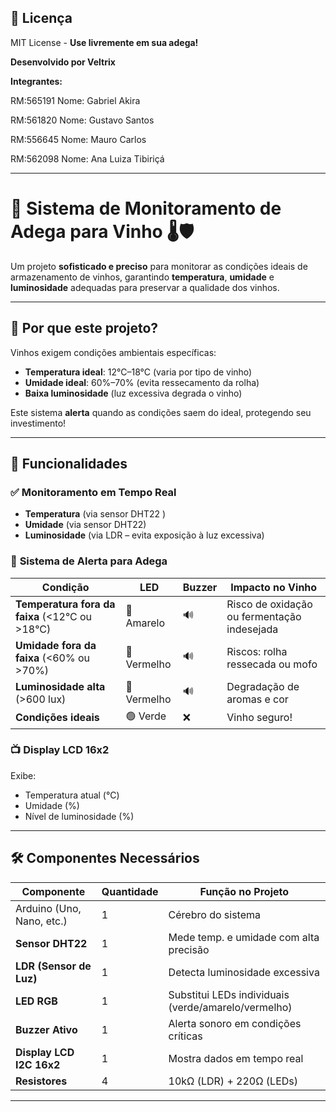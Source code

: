 ## 📜 **Licença**  
MIT License - **Use livremente em sua adega!**  

**Desenvolvido por Veltrix**

**Integrantes:** 

RM:565191 Nome: Gabriel Akira

RM:561820 Nome: Gustavo Santos

RM:556645 Nome: Mauro Carlos

RM:562098 Nome: Ana Luiza Tibiriçá

---

# 🍷 **Sistema de Monitoramento de Adega para Vinho** 🌡️🛡️  

Um projeto **sofisticado e preciso** para monitorar as condições ideais de armazenamento de vinhos, garantindo **temperatura**, **umidade** e **luminosidade** adequadas para preservar a qualidade dos vinhos.  

---

## 📌 **Por que este projeto?**  
Vinhos exigem condições ambientais específicas:  
- **Temperatura ideal**: 12°C–18°C (varia por tipo de vinho)  
- **Umidade ideal**: 60%–70% (evita ressecamento da rolha)  
- **Baixa luminosidade** (luz excessiva degrada o vinho)  

Este sistema **alerta** quando as condições saem do ideal, protegendo seu investimento!  

---

## 🎯 **Funcionalidades**  
### ✅ **Monitoramento em Tempo Real**  
- **Temperatura** (via sensor DHT22 )  
- **Umidade** (via sensor DHT22)  
- **Luminosidade** (via LDR – evita exposição à luz excessiva)  

### 🚨 **Sistema de Alerta para Adega**  
| Condição                | LED    | Buzzer | Impacto no Vinho |  
|-------------------------|--------|--------|------------------|  
| **Temperatura fora da faixa** (<12°C ou >18°C) | 🔶 Amarelo | 🔊 | Risco de oxidação ou fermentação indesejada |  
| **Umidade fora da faixa** (<60% ou >70%)       | 🔴 Vermelho | 🔊 | Riscos: rolha ressecada ou mofo |  
| **Luminosidade alta** (>600 lux)               | 🔴 Vermelho | 🔊 | Degradação de aromas e cor |  
| **Condições ideais**                           | 🟢 Verde   | ❌  | Vinho seguro! |  

### 📺 **Display LCD 16x2**  
Exibe:  
- Temperatura atual (°C)  
- Umidade (%)  
- Nível de luminosidade (%)  

---

## 🛠 **Componentes Necessários**  
| Componente               | Quantidade | Função no Projeto |  
|--------------------------|------------|-------------------|  
| Arduino (Uno, Nano, etc.) | 1          | Cérebro do sistema |  
| **Sensor DHT22**         | 1          | Mede temp. e umidade com alta precisão |  
| **LDR (Sensor de Luz)**  | 1          | Detecta luminosidade excessiva |  
| **LED RGB**              | 1          | Substitui LEDs individuais (verde/amarelo/vermelho) |  
| **Buzzer Ativo**         | 1          | Alerta sonoro em condições críticas |  
| **Display LCD I2C 16x2** | 1          | Mostra dados em tempo real |  
| **Resistores**           | 4          | 10kΩ (LDR) + 220Ω (LEDs) |  

---

